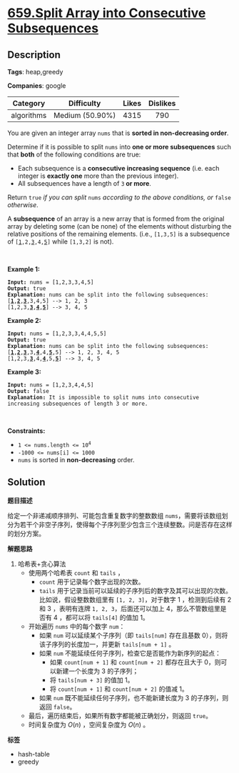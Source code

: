 # [659.Split Array into Consecutive Subsequences](https://leetcode.com/problems/split-array-into-consecutive-subsequences/description/)

## Description

**Tags**: heap,greedy

**Companies**: google

|  Category  |   Difficulty    | Likes | Dislikes |
| :--------: | :-------------: | :---: | :------: |
| algorithms | Medium (50.90%) | 4315  |   790    |

<p>You are given an integer array <code>nums</code> that is <strong>sorted in non-decreasing order</strong>.</p>
<p>Determine if it is possible to split <code>nums</code> into <strong>one or more subsequences</strong> such that <strong>both</strong> of the following conditions are true:</p>
<ul>
  <li>Each subsequence is a <strong>consecutive increasing sequence</strong> (i.e. each integer is <strong>exactly one</strong> more than the previous integer).</li>
  <li>All subsequences have a length of <code>3</code><strong> or more</strong>.</li>
</ul>
<p>Return <code>true</code><em> if you can split </em><code>nums</code><em> according to the above conditions, or </em><code>false</code><em> otherwise</em>.</p>
<p>A <strong>subsequence</strong> of an array is a new array that is formed from the original array by deleting some (can be none) of the elements without disturbing the relative positions of the remaining elements. (i.e., <code>[1,3,5]</code> is a subsequence of <code>[<u>1</u>,2,<u>3</u>,4,<u>5</u>]</code> while <code>[1,3,2]</code> is not).</p>
<p>&nbsp;</p>
<p><strong class="example">Example 1:</strong></p>
<pre><code><strong>Input:</strong> nums = [1,2,3,3,4,5]
<strong>Output:</strong> true
<strong>Explanation:</strong> nums can be split into the following subsequences:
[<strong><u>1</u></strong>,<strong><u>2</u></strong>,<strong><u>3</u></strong>,3,4,5] --&gt; 1, 2, 3
[1,2,3,<strong><u>3</u></strong>,<strong><u>4</u></strong>,<strong><u>5</u></strong>] --&gt; 3, 4, 5</code></pre>
<p><strong class="example">Example 2:</strong></p>
<pre><code><strong>Input:</strong> nums = [1,2,3,3,4,4,5,5]
<strong>Output:</strong> true
<strong>Explanation:</strong> nums can be split into the following subsequences:
[<strong><u>1</u></strong>,<strong><u>2</u></strong>,<strong><u>3</u></strong>,3,<strong><u>4</u></strong>,4,<strong><u>5</u></strong>,5] --&gt; 1, 2, 3, 4, 5
[1,2,3,<strong><u>3</u></strong>,4,<strong><u>4</u></strong>,5,<strong><u>5</u></strong>] --&gt; 3, 4, 5</code></pre>
<p><strong class="example">Example 3:</strong></p>
<pre><code><strong>Input:</strong> nums = [1,2,3,4,4,5]
<strong>Output:</strong> false
<strong>Explanation:</strong> It is impossible to split nums into consecutive increasing subsequences of length 3 or more.</code></pre>
<p>&nbsp;</p>
<p><strong>Constraints:</strong></p>
<ul>
  <li><code>1 &lt;= nums.length &lt;= 10<sup>4</sup></code></li>
  <li><code>-1000 &lt;= nums[i] &lt;= 1000</code></li>
  <li><code>nums</code> is sorted in <strong>non-decreasing</strong> order.</li>
</ul>

## Solution

**题目描述**

给定一个非递减顺序排列、可能包含重复数字的整数数组 `nums`，需要将该数组划分为若干个非空子序列，使得每个子序列至少包含三个连续整数。问是否存在这样的划分方案。

**解题思路**

1. 哈希表+贪心算法
   - 使用两个哈希表 `count` 和 `tails` ，
     - `count` 用于记录每个数字出现的次数。
     - `tails` 用于记录当前可以延续的子序列后的数字及其可以出现的次数。比如说，假设整数数组里有 `[1, 2, 3]`，对于数字 1 ，检测到后续有 2 和 3 ，表明有连牌 `1, 2, 3`，后面还可以加上 4，那么不管数组里是否有 4 ，都可以将 `tails[4]` 的值加 1。
   - 开始遍历 `nums` 中的每个数字 `num`：
     - 如果 `num` 可以延续某个子序列（即 `tails[num]` 存在且基数 0），则将该子序列的长度加一，并更新 `tails[num + 1]` 。
     - 如果 `num` 不能延续任何子序列，检查它是否能作为新序列的起点：
       - 如果 `count[num + 1]` 和 `count[num + 2]` 都存在且大于 0，则可以新建一个长度为 3 的子序列；
       - 将 `tails[num + 3]` 的值加 1。
       - 将 `count[num + 1]` 和 `count[num + 2]` 的值减 1。
     - 如果 `num` 既不能延续任何子序列，也不能新建长度为 3 的子序列，则返回 `false`。
   - 最后，遍历结束后，如果所有数字都能被正确划分，则返回 `true`。
   - 时间复杂度为 $O(n)$ ，空间复杂度为 $O(n)$ 。

**标签**

- hash-table
- greedy
